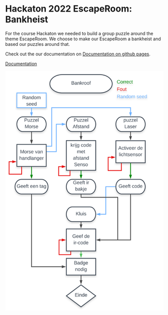 # Hackaton 2022 EscapeRoom: Bankheist

For the course Hackaton we needed to build a group puzzle around the theme EscapeRoom.
We choose to make our EscapeRoom a bankheist and based our puzzles around that.

Check out the our documentation on [Documentation on github pages](https://thomasans.github.io/Hackaton_2122_EscapeRoom/).

[Documentation](https://hackaton.thomasanseeuw.ikdoeict.be/index.html)

![Blok schematic of puzzle layout](./Hackaton_.svg)

